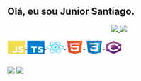 ## Olá, eu sou Junior Santiago.
<div align="center">
  <a href="https://github.com/JrSantiaggo">
  <img height="180em" src="https://github-readme-stats.vercel.app/api?username=JrSantiaggo&show_icons=true&theme=dark&include_all_commits=true&count_private=true"/>
  <img height="180em" src="https://github-readme-stats.vercel.app/api/top-langs/?username=JrSantiaggo&layout=compact&langs_count=7&theme=dark"/>
</div>
<div style="display: inline_block"><br>
  <img align="center" alt="jr-Js" height="30" width="40" src="https://raw.githubusercontent.com/devicons/devicon/master/icons/javascript/javascript-plain.svg">
  <img align="center" alt="jr-Ts" height="30" width="40" src="https://raw.githubusercontent.com/devicons/devicon/master/icons/typescript/typescript-plain.svg">
  <img align="center" alt="jr-React" height="30" width="40" src="https://raw.githubusercontent.com/devicons/devicon/master/icons/react/react-original.svg">
  <img align="center" alt="jr-HTML" height="30" width="40" src="https://raw.githubusercontent.com/devicons/devicon/master/icons/html5/html5-original.svg">
  <img align="center" alt="jr-CSS" height="30" width="40" src="https://raw.githubusercontent.com/devicons/devicon/master/icons/css3/css3-original.svg">
  <img align="center" alt="jr-Csharp" height="30" width="40" src="https://raw.githubusercontent.com/devicons/devicon/master/icons/csharp/csharp-original.svg">
  
  
  ##
 
<div> 

  <a href = "mailto:jrsantiaggo@gmail.com"><img src="https://img.shields.io/badge/-Gmail-%23333?style=for-the-badge&logo=gmail&logoColor=white" target="_blank"></a>
  <a href="https://www.linkedin.com/in/junior-santiaggo/" target="_blank"><img src="https://img.shields.io/badge/-LinkedIn-%230077B5?style=for-the-badge&logo=linkedin&logoColor=white" target="_blank"></a> 
 

 
</div>

